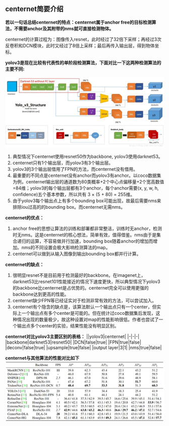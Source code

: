 ## centernet简要介绍
**若以一句话总结centernet的特点：centernet属于anchor free的目标检测算法，不需要anchor及其附带的nms就可直接检测物体。**

centernet的计算过程为：图像传入resnet，此时经过了32倍下采样；再经过3次反卷积和DCN模块，此时又经过了8倍上采样；最后再传入输出层，得到物体坐标。

**yolov3是现在比较有代表性的单阶段检测算法，下面对比一下这两种检测算法的主要不同:**


![avatar](yolov3.jpg)

1. 典型情况下centernet使用resnet50作为backbone, yolov3使用darknet53。
2. centernet只有1个输出层，而yolov3有3个输出层。
3. yolov3的3个输出层借用了FPN的方法，而centernet没有借用。
4. 最重要的不同点是centernet没有anchor而yolov3有anchor。以coco数据集为例，centernet输出层的通道数为80类概率+2个中心点偏移量+2个宽高数值=84维；yolov3的每个输出层都有3个anchor，每个anchor需要(x, y, w, h, confidence)五个基本参数，所以共有 3 × (5 + 80) = 255维。
5. 由于yolov3每个输出点上有多个bounding box可能出现，故最后需要nms来排除iou过高的的bounding box。而centernet无需nms。

**centernet的优点：**
1. anchor free的思想让算法的训练和部署都非常整洁，训练时无anchor，检测时无nms。这是centernet的核心想法，简单有效，值得借鉴。nms由于是集合递归的运算，不容易做并行加速，bounding box随着anchor的增加而增加。nms的不同设置会极大影响检测算法的map。
2. centernet可以做到从输入图像到输出bounding box都并行计算。

**centernet的缺点：**
1. 很明显resnet不是目前用于检测最好的backbone。在imagenet上，darknet53比resnet101性能接近的情况下速度更快，所以典型情况下yolov3的backbone比centernet是占优势的。centernet完全可以使用更强的backbone达到更高的性能。
2. centernet缺少FPN等已经证实对于检测非常有效的方法，可以尝试加入。
3. centernet有个隐含的缺点是，该算法默认一个输出点只有一个center，但实际上一个输出点有多个center是可能的。但在统计过coco数据集后发现，这种情况出现的数量极少，故这种设置对map的性能影响很低。作者也尝试了一个输出点多个center的实验，结果性能没有明显区别。

**centernet对比yolov3主要区别的表格：**
||yolov3|centernet|
|-|-|-|
|backbone|darknet53|resnet50|
|DCN|false|true|
|FPN|true|false|
|deconv|false|true|
|upsample|true|false|
|output layer|3|1|
|nms|true|false|

**centernet与其他算法的性能对比如下**
![avatar](result.jpg)
